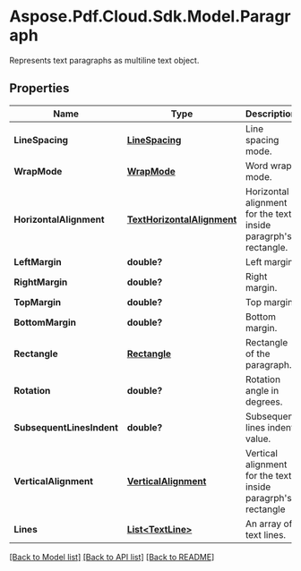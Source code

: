 ﻿# Aspose.Pdf.Cloud.Sdk.Model.Paragraph
Represents text paragraphs as multiline text object.

## Properties

Name | Type | Description | Notes
------------ | ------------- | ------------- | -------------
**LineSpacing** | [**LineSpacing**](LineSpacing.md) | Line spacing mode. | [optional] 
**WrapMode** | [**WrapMode**](WrapMode.md) | Word wrap mode. | [optional] 
**HorizontalAlignment** | [**TextHorizontalAlignment**](TextHorizontalAlignment.md) | Horizontal alignment for the text inside paragrph&#39;s rectangle. | [optional] 
**LeftMargin** | **double?** | Left margin. | [optional] 
**RightMargin** | **double?** | Right margin. | [optional] 
**TopMargin** | **double?** | Top margin. | [optional] 
**BottomMargin** | **double?** | Bottom margin. | [optional] 
**Rectangle** | [**Rectangle**](Rectangle.md) | Rectangle of the paragraph. | [optional] 
**Rotation** | **double?** | Rotation angle in degrees. | [optional] 
**SubsequentLinesIndent** | **double?** | Subsequent lines indent value. | [optional] 
**VerticalAlignment** | [**VerticalAlignment**](VerticalAlignment.md) | Vertical alignment for the text inside paragrph&#39;s rectangle | [optional] 
**Lines** | [**List&lt;TextLine&gt;**](TextLine.md) | An array of text lines. | 

[[Back to Model list]](../README.md#documentation-for-models) [[Back to API list]](../README.md#documentation-for-api-endpoints) [[Back to README]](../README.md)

